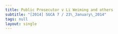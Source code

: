 ```yaml
---
title: Public Prosecutor v Li Weiming and others
subtitle: "[2014] SGCA 7 / 23\_January\_2014"
tags: null
layout: single
---
```


